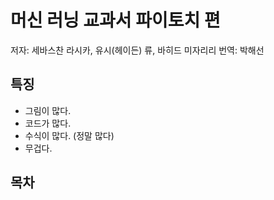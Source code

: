 # 머신 러닝 교과서 파이토치 편

저자: 세바스찬 라시카, 유시(헤이든) 류, 바히드 미자리리
번역: 박해선

## 특징

* 그림이 많다.
* 코드가 많다.
* 수식이 많다. (정말 많다)
* 무겁다.

## 목차